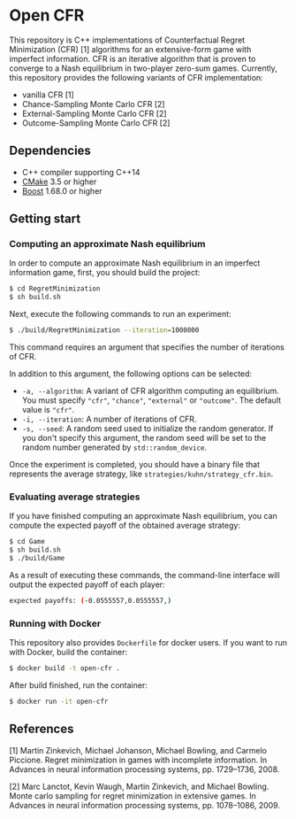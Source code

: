 # Open CFR
This repository is C++ implementations of Counterfactual Regret Minimization (CFR) [1] algorithms for an extensive-form game with imperfect information.
CFR is an iterative algorithm that is proven to converge to a Nash equilibrium in two-player zero-sum games.
Currently, this repository provides the following variants of CFR implementation:

* vanilla CFR [1]
* Chance-Sampling Monte Carlo CFR [2]
* External-Sampling Monte Carlo CFR [2]
* Outcome-Sampling Monte Carlo CFR [2]

## Dependencies
* C++ compiler supporting C++14
* [CMake](https://cmake.org/) 3.5 or higher
* [Boost](https://www.boost.org/) 1.68.0 or higher

## Getting start
### Computing an approximate Nash equilibrium
In order to compute an approximate Nash equilibrium in an imperfect information game, first, you should build the project:

```bash
$ cd RegretMinimization
$ sh build.sh
```

Next, execute the following commands to run an experiment:

```bash
$ ./build/RegretMinimization --iteration=1000000 
```

This command requires an argument that specifies the number of iterations of CFR.

In addition to this argument, the following options can be selected:

* `-a, --algorithm`: A variant of CFR algorithm computing an equilibrium. You must specify `"cfr"`, `"chance"`, `"external"` or `"outcome"`. The default value is `"cfr"`.
* `-i, --iteration`: A number of iterations of CFR.
* `-s, --seed`: A random seed used to initialize the random generator. If you don't specify this argument, the random seed will be set to the random number generated by `std::random_device`.

Once the experiment is completed, you should have a binary file that represents the average strategy, like `strategies/kuhn/strategy_cfr.bin`.

### Evaluating average strategies
If you have finished computing an approximate Nash equilibrium, you can compute the expected payoff of the obtained average strategy:

```bash
$ cd Game
$ sh build.sh
$ ./build/Game
```

As a result of executing these commands, the command-line interface will output the expected payoff of each player:

```bash
expected payoffs: (-0.0555557,0.0555557,)
```

### Running with Docker
This repository also provides `Dockerfile` for docker users.
If you want to run with Docker, build the container:

```bash
$ docker build -t open-cfr .
```

After build finished, run the container:

```bash
$ docker run -it open-cfr
```


## References
[1] Martin Zinkevich, Michael Johanson, Michael Bowling, and Carmelo Piccione. Regret minimization in games with incomplete information. In Advances in neural information processing systems, pp. 1729–1736, 2008.

[2] Marc Lanctot, Kevin Waugh, Martin Zinkevich, and Michael Bowling. Monte carlo sampling for regret minimization in extensive games. In Advances in neural information processing systems, pp. 1078–1086, 2009.